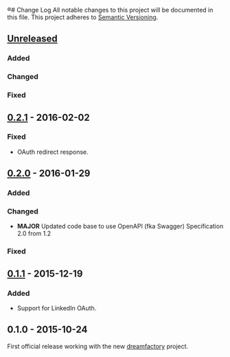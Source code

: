 ®# Change Log
All notable changes to this project will be documented in this file.
This project adheres to [Semantic Versioning](http://semver.org/).

## [Unreleased]
### Added

### Changed

### Fixed

## [0.2.1] - 2016-02-02
### Fixed
- OAuth redirect response.

## [0.2.0] - 2016-01-29
### Added

### Changed
- **MAJOR** Updated code base to use OpenAPI (fka Swagger) Specification 2.0 from 1.2

### Fixed

## [0.1.1] - 2015-12-19
### Added
- Support for LinkedIn OAuth.

## 0.1.0 - 2015-10-24
First official release working with the new [dreamfactory](https://github.com/dreamfactorysoftware/dreamfactory) project.

[Unreleased]: https://github.com/dreamfactorysoftware/df-oauth/compare/0.2.1...HEAD
[0.2.1]: https://github.com/dreamfactorysoftware/df-oauth/compare/0.2.0...0.2.1
[0.2.0]: https://github.com/dreamfactorysoftware/df-oauth/compare/0.1.1...0.2.0
[0.1.1]: https://github.com/dreamfactorysoftware/df-oauth/compare/0.1.0...0.1.1
